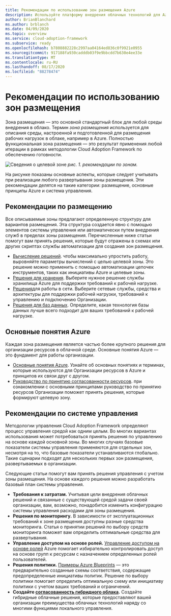 ```yaml
---
title: Рекомендации по использованию зон размещения Azure
description: Используйте платформу внедрения облачных технологий для Azure, чтобы узнать о том, как зона размещения предоставляет базовый Стандартный блок любой среды внедрения в облако.
author: BrianBlanchard
ms.author: brblanch
ms.date: 04/09/2020
ms.topic: overview
ms.service: cloud-adoption-framework
ms.subservice: ready
ms.openlocfilehash: b7808882228c2997aa04164ed836c0f9921e0955
ms.sourcegitcommit: 917188fa930cadddb03f9e9bbcdd7b630e4ee33e
ms.translationtype: MT
ms.contentlocale: ru-RU
ms.lasthandoff: 08/17/2020
ms.locfileid: "88278474"
---
```

# <a name="landing-zone-considerations"></a>Рекомендации по использованию зон размещения

Зона размещения — это основной стандартный блок для любой среды внедрения в облако. Термин _зона размещения_ используется для описания среды, настроенной и подготовленной для размещения рабочих нагрузок в облаке, например в Azure. Полностью функциональная зона размещения — это результат применения любой итерации в рамках методологии Cloud Adoption Framework по обеспечению готовности.

![Сведения о целевой зоне ](../../_images/ready/landing-zone-considerations.png)
 _рис. 1. рекомендации по зонам._

На рисунке показаны основные аспекты, которые следует учитывать при реализации любого развертывания зоны размещения. Эти рекомендации делятся на такие категории: размещение, основные принципы Azure и система управления.

## <a name="hosting-considerations"></a>Рекомендации по размещению

Все описываемые зоны предлагают определенную структуру для вариантов размещения. Эта структура создается явно с помощью элементов системы управления или автоматически путем внедрения служб в пределах зоны размещения. Перечисленные ниже статьи помогут вам принять решения, которые будут отражены в схемах или других скриптах службы автоматизации для создания зон размещения.

- [Вычисление решений](./compute-options.md). чтобы максимально упростить работу, выровняйте параметры вычислений с целью целевой зоны. Это решение можно применить с помощью автоматизации цепочек инструментов, таких как инициативы Azure и целевые зоны.
- [Решения для хранения](./storage-options.md). Выберите нужное решение службы хранилища Azure для поддержки требований к рабочей нагрузке.
- [Решения](./networking-options.md)для работы в сети. Выберите сетевые службы, средства и архитектуры для поддержки рабочей нагрузки, требований к управлению и подключению Организации.
- [Решения для баз данных](./data-options.md). Определите, какая технология базы данных лучше всего подходит для ваших требований к рабочей нагрузке.

## <a name="azure-fundamentals"></a>Основные понятия Azure

Каждая зона размещения является частью более крупного решения для организации ресурсов в облачной среде. Основные понятия Azure — это фундамент для работы организации.

- [Основные понятия Azure](./fundamental-concepts.md). Узнайте об основных понятиях и терминах, которые используются для Организации ресурсов в Azure и принципов их связи друг с другом.
- [Руководство по принятию согласованности ресурсов](../../decision-guides/resource-consistency/index.md). при ознакомлении с основными принципами руководство по принятию ресурсов Организации поможет принять решения, которые формируют целевую зону.

## <a name="governance-considerations"></a>Рекомендации по системе управления

Методологии управления Cloud Adoption Framework определяют процесс управления средой как одним целым. Во многих вариантах использования может потребоваться принять решения по управлению на основе каждой основной зоны. Во многих случаях базовые показатели системы управления применяются для отдельных зон, несмотря на то, что базовые показатели устанавливаются глобально. Такие сценарии подходят для нескольких первых зон размещения, развертываемых в организации.

Следующие статьи помогут вам принять решения управления с учетом зоны размещения. На основе каждого решения можно разработать базовый план системы управления.

- **Требования к затратам.** Учитывая цели внедрения облачных решений и связанные с существующей средой задачи своей организации, вам, возможно, понадобится изменить конфигурацию системы управления расходами для зоны размещения.
- **Решения по мониторингу.** В зависимости от эксплуатационных требований к зоне размещения доступны разные средства мониторинга. Статья о принятии решений по выбору средств мониторинга поможет вам определить оптимальные средства для развертывания.
- **Управление доступом на основе ролей.** [Управление доступом на основе ролей](../considerations/roles.md) Azure помогает избирательно контролировать доступ на основе групп к ресурсам c назначением определенных ролей пользователей.
- **Решения политики.** [Примеры Azure Blueprints](/azure/governance/blueprints/samples) — это предварительно созданные схемы соответствия, содержащие предопределенные инициативы политик. Решение по выбору политики помогает определить оптимальную схему или инициативу политики с учетом ваших требований и ограничений.
- **Создайте [согласованность гибридного облака](./hybrid-consistency.md).** Создайте гибридные облачные решения, которые предоставляют вашей организации преимущества облачных технологий наряду со многими функциями локального управления.